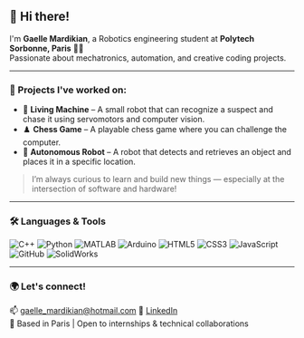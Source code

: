 ## 👋 Hi there!

I'm **Gaelle Mardikian**, a Robotics engineering student at **Polytech Sorbonne, Paris** 🏫🤖  
Passionate about mechatronics, automation, and creative coding projects.

---

### 🚀 Projects I've worked on:

- 🤖 **Living Machine** – A small robot that can recognize a suspect and chase it using servomotors and computer vision.
- ♟️ **Chess Game** – A playable chess game where you can challenge the computer.
- 🦾 **Autonomous Robot** – A robot that detects and retrieves an object and places it in a specific location.

> I’m always curious to learn and build new things — especially at the intersection of software and hardware!

---

### 🛠️ Languages & Tools

![C++](https://img.shields.io/badge/C++-00599C?style=flat&logo=c%2B%2B&logoColor=white)
![Python](https://img.shields.io/badge/Python-3776AB?style=flat&logo=python&logoColor=white)
![MATLAB](https://img.shields.io/badge/MATLAB-0076A8?style=flat&logo=mathworks&logoColor=white)
![Arduino](https://img.shields.io/badge/Arduino-00979D?style=flat&logo=arduino&logoColor=white)
![HTML5](https://img.shields.io/badge/HTML5-E34F26?style=flat&logo=html5&logoColor=white)
![CSS3](https://img.shields.io/badge/CSS3-1572B6?style=flat&logo=css3&logoColor=white)
![JavaScript](https://img.shields.io/badge/JavaScript-F7DF1E?style=flat&logo=javascript&logoColor=black)
![GitHub](https://img.shields.io/badge/GitHub-181717?style=flat&logo=github&logoColor=white)
![SolidWorks](https://img.shields.io/badge/SolidWorks-E2211C?style=flat&logo=solidworks&logoColor=white)

---

### 🌍 Let's connect!

📫 gaelle_mardikian@hotmail.com
🔗 [LinkedIn](https://www.linkedin.com/in/gaelle-mardikian/)  
📍 Based in Paris | Open to internships & technical collaborations  

